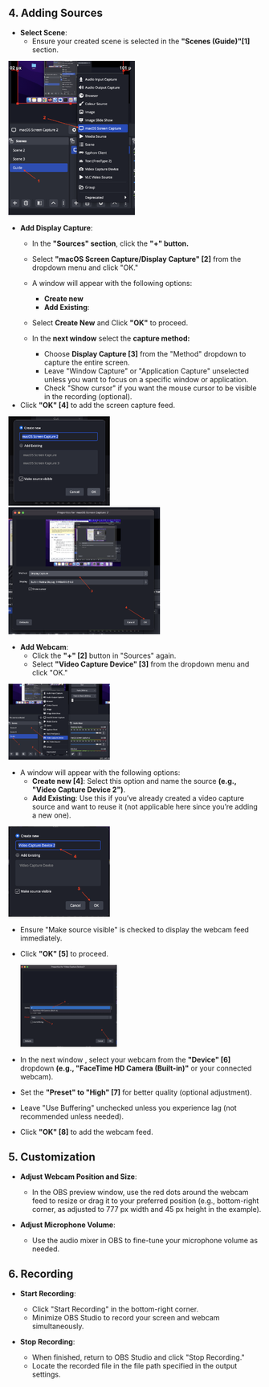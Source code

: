 ## 4. Adding Sources
   - **Select Scene**:
     - Ensure your created scene is selected in the **"Scenes (Guide)"[1]** section.
<img src="https://github.com/LEARN-LK/OBS/blob/main/img/adding-source-1.png" style="width:50%">
       
  - **Add Display Capture**:
    - In the **"Sources" section**, click the **"+" button.**
    - Select **"macOS Screen Capture/Display Capture" [2]** from the dropdown menu and click "OK."
    - A window will appear with the following options:
      - **Create new**
      - **Add Existing**: 
    
    - Select **Create New** and Click  **"OK"** to proceed.
    - In the **next window**  select the **capture method:**
      - Choose **Display Capture [3]** from the "Method" dropdown to capture the entire screen.
      - Leave "Window Capture" or "Application Capture" unselected unless you want to focus on a specific window or application.
      - Check "Show cursor" if you want the mouse cursor to be visible in the recording (optional).
   - Click **"OK" [4]** to add the screen capture feed.

<img src="https://github.com/LEARN-LK/OBS/blob/main/img/adding-source-2.png" style="width:40%">

<img src="https://github.com/LEARN-LK/OBS/blob/main/img/adding-source-3.png" style="width:60%">
       

- **Add Webcam**:
  - Click the **"+" [2]** button in "Sources" again.
  - Select **"Video Capture Device" [3]** from the dropdown menu and click "OK."

<img src="https://github.com/LEARN-LK/OBS/blob/main/img/video-capture-1.png" style="width:40%">

  - A window will appear with the following options:
    - **Create new  [4]**: Select this option and name the source **(e.g., "Video Capture Device 2")**.
    - **Add Existing**: Use this if you’ve already created a video capture source and want to reuse it (not applicable here since you’re adding a new one).
  
<img src="https://github.com/LEARN-LK/OBS/blob/main/img/video-capture-2.png" style="width:40%">

  - Ensure "Make source visible" is checked to display the webcam feed immediately.
  - Click **"OK" [5]** to proceed.

    <img src="https://github.com/LEARN-LK/OBS/blob/main/img/video-capture-3.png" style="width:40%">

  - In the next window , select your webcam from the **"Device" [6]** dropdown **(e.g., "FaceTime HD Camera (Built-in)"** or your connected webcam).
  - Set the **"Preset" to "High" [7]** for better quality (optional adjustment).
  - Leave "Use Buffering" unchecked unless you experience lag (not recommended unless needed).
  - Click **"OK" [8]** to add the webcam feed.


## 5. Customization

- **Adjust Webcam Position and Size**:
  - In the OBS preview window, use the red dots around the webcam feed to resize or drag it to your preferred position (e.g., bottom-right corner, as adjusted to 777 px width and 45 px height in the example).

- **Adjust Microphone Volume**:
  - Use the audio mixer in OBS to fine-tune your microphone volume as needed.


## 6. Recording

- **Start Recording**:
  - Click "Start Recording" in the bottom-right corner.
  - Minimize OBS Studio to record your screen and webcam simultaneously.

- **Stop Recording**:
  - When finished, return to OBS Studio and click "Stop Recording."
  - Locate the recorded file in the file path specified in the output settings.



